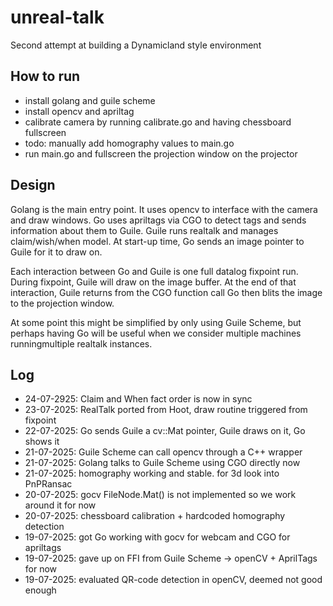 # unreal-talk

Second attempt at building a Dynamicland style environment

## How to run

* install golang and guile scheme
* install opencv and apriltag
* calibrate camera by running calibrate.go and having chessboard fullscreen
* todo: manually add homography values to main.go
* run main.go and fullscreen the projection window on the projector

## Design

Golang is the main entry point. It uses opencv to interface with the camera and draw windows.
Go uses apriltags via CGO to detect tags and sends information about them to Guile.
Guile runs realtalk and manages claim/wish/when model.
At start-up time, Go sends an image pointer to Guile for it to draw on.

Each interaction between Go and Guile is one full datalog fixpoint run.
During fixpoint, Guile will draw on the image buffer.
At the end of that interaction, Guile returns from the CGO function call
Go then blits the image to the projection window.

At some point this might be simplified by only using Guile Scheme, but perhaps having Go will be useful when we consider multiple machines runningmultiple realtalk instances.

## Log

* 24-07-2925: Claim and When fact order is now in sync
* 23-07-2025: RealTalk ported from Hoot, draw routine triggered from fixpoint
* 22-07-2025: Go sends Guile a cv::Mat pointer, Guile draws on it, Go shows it
* 21-07-2025: Guile Scheme can call opencv through a C++ wrapper
* 21-07-2025: Golang talks to Guile Scheme using CGO directly now
* 21-07-2025: homography working and stable. for 3d look into PnPRansac
* 20-07-2025: gocv FileNode.Mat() is not implemented so we work around it for now
* 20-07-2025: chessboard calibration + hardcoded homography detection
* 19-07-2025: got Go working with gocv for webcam and CGO for apriltags
* 19-07-2025: gave up on FFI from Guile Scheme -> openCV + AprilTags for now
* 19-07-2025: evaluated QR-code detection in openCV, deemed not good enough
